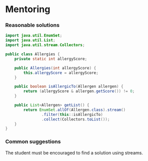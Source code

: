 # Mentoring

### Reasonable solutions

```java
import java.util.EnumSet;
import java.util.List;
import java.util.stream.Collectors;

public class Allergies {
    private static int allergyScore;

    public Allergies(int allergyScore) {
        this.allergyScore = allergyScore;
    }

    public boolean isAllergicTo(Allergen allergen) {
        return (allergyScore & allergen.getScore()) != 0;
    }

    public List<Allergen> getList() {
        return EnumSet.allOf(Allergen.class).stream()
                .filter(this::isAllergicTo)
                .collect(Collectors.toList());
    }
}
```

### Common suggestions

The student must be encouraged to find a solution using streams.
